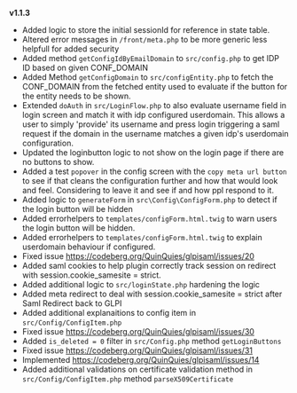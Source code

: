 **v1.1.3**
- Added logic to store the initial sessionId for reference in state table.
- Altered error messages in `/front/meta.php` to be more generic less helpfull for added security
- Added method `getConfigIdByEmailDomain` to `src/config.php` to get IDP ID based on given CONF_DOMAIN
- Added Method `getConfigDomain` to `src/configEntity.php` to fetch the CONF_DOMAIN from the fetched entity used
  to evaluate if the button for the entity needs to be shown.
- Extended `doAuth` in `src/LoginFlow.php` to also evaluate username field in login screen and match it
  with idp configured userdomain. This allows a user to simply 'provide' its username and press login triggering
  a saml request if the domain in the username matches a given idp's userdomain configuration.
- Updated the loginbutton logic to not show on the login page if there are no buttons to show.
- Added a test `popover` in the config screen with the `copy meta url button` to see if that cleans 
  the configuration further and how that would look and feel. Considering to leave it and see if 
  and how ppl respond to it.
- Added logic to `generateForm` in `src\Config\ConfigForm.php` to detect if the login button will be hidden
- Added errorhelpers to `templates/configForm.html.twig` to warn users the login button will be hidden.
- Added errorhelpers to `templates/configForm.html.twig` to explain userdomain behaviour if configured.
- Fixed issue https://codeberg.org/QuinQuies/glpisaml/issues/20
- Added saml cookies to help plugin correctly track session on redirect with session.cookie_samesite = strict.
- Added additional logic to `src/loginState.php` hardening the logic
- Added meta redirect to deal with session.cookie_samesite = strict after Saml Redirect back to GLPI
- Added additional explanaitions to config item in `src/Config/ConfigItem.php`
- Fixed issue https://codeberg.org/QuinQuies/glpisaml/issues/30
- Added `is_deleted = 0` filter in `src/Config.php` method `getLoginButtons`
- Fixed issue https://codeberg.org/QuinQuies/glpisaml/issues/31
- Implemented https://codeberg.org/QuinQuies/glpisaml/issues/14
- Added additional validations on certificate validation method in `src/Config/ConfigItem.php` method `parseX509Certificate` 
